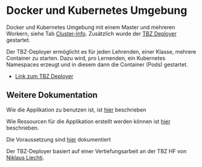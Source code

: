# Docker und Kubernetes Umgebung

Docker und Kubernetes Umgebung mit einem Master und mehreren Workern, siehe Tab [Cluster-Info](#Cluster). Zusätzlich wurde der [TBZ Deployer](https://github.com/tbz-k8s/tbz_hf_va) gestartet.

Der TBZ-Deployer ermöglicht es für jeden Lehrenden, einer Klasse, mehrere Container zu starten. Dazu wird, pro Lernenden, ein Kubernetes Namespaces erzeugt und in diesem dann die Container (Pods) gestartet.

* [Link zum TBZ Deployer](:32700/)

## Weitere Dokumentation

Wie die Applikation zu benutzen ist, ist [hier](https://github.com/tbz-k8s/tbz_hf_va/blob/master/docs/howto/howto_tbz_deployer.md) beschrieben

Wie Ressourcen für die Applikation erstellt werden können ist [hier](https://github.com/tbz-k8s/tbz_hf_va/blob/master/docs/howto/HowToResource.md) beschrieben.

Die Voraussetzung sind [hier](https://github.com/tbz-k8s/tbz_hf_va/blob/master/docs/hauptstudie/technical_prerequisites.adoc) dokumentiert

Der TBZ-Deployer basiert auf einer Vertiefungsarbeit an der TBZ HF von [Niklaus Liechti](https://github.com/nliechti/tbz_hf_va).
